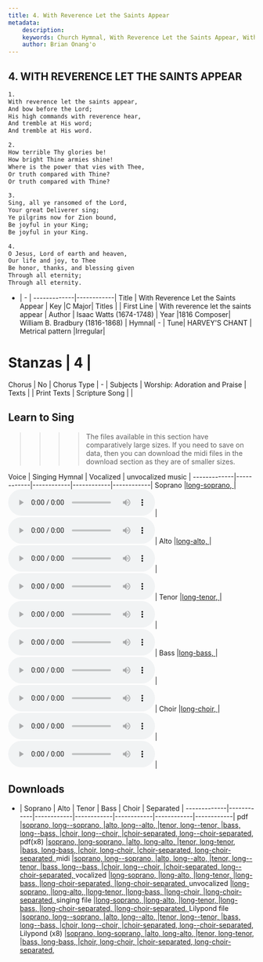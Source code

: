 ```yaml
---
title: 4. With Reverence Let the Saints Appear
metadata:
    description: 
    keywords: Church Hymnal, With Reverence Let the Saints Appear, With reverence let the saints appear, 
    author: Brian Onang'o
---
```



## 4. WITH REVERENCE LET THE SAINTS APPEAR

```txt
1.
With reverence let the saints appear, 
And bow before the Lord; 
His high commands with reverence hear, 
And tremble at His word; 
And tremble at His word.

2.
How terrible Thy glories be! 
How bright Thine armies shine! 
Where is the power that vies with Thee, 
Or truth compared with Thine? 
Or truth compared with Thine? 

3.
Sing, all ye ransomed of the Lord, 
Your great Deliverer sing; 
Ye pilgrims now for Zion bound, 
Be joyful in your King; 
Be joyful in your King. 

4.
O Jesus, Lord of earth and heaven, 
Our life and joy, to Thee 
Be honor, thanks, and blessing given 
Through all eternity; 
Through all eternity.
```

- |   -  |
-------------|------------|
Title | With Reverence Let the Saints Appear |
Key |C Major|
Titles |  |
First Line | With reverence let the saints appear |
Author | Isaac Watts (1674-1748) |
Year |1816
Composer| William B. Bradbury (1816-1868) |
Hymnal|  - |
Tune| HARVEY'S CHANT |
Metrical pattern |Irregular|
# Stanzas | 4 |
Chorus | No |
Chorus Type | - |
Subjects | Worship: Adoration and Praise |
Texts |  |
Print Texts |
Scripture Song |  |
  
## Learn to Sing

>>>> The files available in this section have comparatively large sizes. If you need to save on data, then you can download the midi files in the download section as they are of smaller sizes.

Voice |  Singing Hymnal | Vocalized | unvocalized music |
-------------|------------|------------|------------|------------|
Soprano |<a href="{{{cself}}}/CH/programmable-singing/004-long-8-soprano.html" target="_blank">long-soprano, </a>|<audio controls><source src="{{{cself}}}/CH/singing/004-long-8-soprano-v.mp3" type="audio/mpeg">Your browser does not support the audio element.</audio>|<audio controls><source src="{{{cself}}}/CH/mp3/004-long-8-soprano.mp3" type="audio/mpeg">Your browser does not support the audio element.</audio>|
Alto |<a href="{{{cself}}}/CH/programmable-singing/004-long-8-alto.html" target="_blank">long-alto, </a>|<audio controls><source src="{{{cself}}}/CH/singing/004-long-8-alto-v.mp3" type="audio/mpeg">Your browser does not support the audio element.</audio>|<audio controls><source src="{{{cself}}}/CH/mp3/004-long-8-alto.mp3" type="audio/mpeg">Your browser does not support the audio element.</audio>|
Tenor |<a href="{{{cself}}}/CH/programmable-singing/004-long-8-tenor.html" target="_blank">long-tenor, </a>|<audio controls><source src="{{{cself}}}/CH/singing/004-long-8-tenor-v.mp3" type="audio/mpeg">Your browser does not support the audio element.</audio>|<audio controls><source src="{{{cself}}}/CH/mp3/004-long-8-tenor.mp3" type="audio/mpeg">Your browser does not support the audio element.</audio>|
Bass |<a href="{{{cself}}}/CH/programmable-singing/004-long-8-bass.html" target="_blank">long-bass, </a>|<audio controls><source src="{{{cself}}}/CH/singing/004-long-8-bass-v.mp3" type="audio/mpeg">Your browser does not support the audio element.</audio>|<audio controls><source src="{{{cself}}}/CH/mp3/004-long-8-bass.mp3" type="audio/mpeg">Your browser does not support the audio element.</audio>|
Choir |<a href="{{{cself}}}/CH/programmable-singing/004-long-8-choir.html" target="_blank">long-choir, </a>|<audio controls><source src="{{{cself}}}/CH/singing/004-long-8-choir-v.mp3" type="audio/mpeg">Your browser does not support the audio element.</audio>|<audio controls><source src="{{{cself}}}/CH/mp3/004-long-8-choir.mp3" type="audio/mpeg">Your browser does not support the audio element.</audio>|

## Downloads

- |  Soprano | Alto | Tenor | Bass | Choir | Separated |
-------------|------------|------------|------------|------------|------------|------------|
pdf |<a href="{{{cself}}}/CH/pdf/004---soprano.pdf" target="_blank">soprano, </a><a href="{{{cself}}}/CH/pdf/004-long--soprano.pdf" target="_blank">long--soprano, </a>|<a href="{{{cself}}}/CH/pdf/004---alto.pdf" target="_blank">alto, </a><a href="{{{cself}}}/CH/pdf/004-long--alto.pdf" target="_blank">long--alto, </a>|<a href="{{{cself}}}/CH/pdf/004---tenor.pdf" target="_blank">tenor, </a><a href="{{{cself}}}/CH/pdf/004-long--tenor.pdf" target="_blank">long--tenor, </a>|<a href="{{{cself}}}/CH/pdf/004---bass.pdf" target="_blank">bass, </a><a href="{{{cself}}}/CH/pdf/004-long--bass.pdf" target="_blank">long--bass, </a>|<a href="{{{cself}}}/CH/pdf/004---choir.pdf" target="_blank">choir, </a><a href="{{{cself}}}/CH/pdf/004-long--choir.pdf" target="_blank">long--choir, </a>|<a href="{{{cself}}}/CH/pdf/004---choir-separated.pdf" target="_blank">choir-separated, </a><a href="{{{cself}}}/CH/pdf/004-long--choir-separated.pdf" target="_blank">long--choir-separated, </a>
pdf(x8) |<a href="{{{cself}}}/CH/pdf/004--8-soprano.pdf" target="_blank">soprano, </a><a href="{{{cself}}}/CH/pdf/004-long-8-soprano.pdf" target="_blank">long-soprano, </a>|<a href="{{{cself}}}/CH/pdf/004--8-alto.pdf" target="_blank">alto, </a><a href="{{{cself}}}/CH/pdf/004-long-8-alto.pdf" target="_blank">long-alto, </a>|<a href="{{{cself}}}/CH/pdf/004--8-tenor.pdf" target="_blank">tenor, </a><a href="{{{cself}}}/CH/pdf/004-long-8-tenor.pdf" target="_blank">long-tenor, </a>|<a href="{{{cself}}}/CH/pdf/004--8-bass.pdf" target="_blank">bass, </a><a href="{{{cself}}}/CH/pdf/004-long-8-bass.pdf" target="_blank">long-bass, </a>|<a href="{{{cself}}}/CH/pdf/004--8-choir.pdf" target="_blank">choir, </a><a href="{{{cself}}}/CH/pdf/004-long-8-choir.pdf" target="_blank">long-choir, </a>|<a href="{{{cself}}}/CH/pdf/004--8-choir-separated.pdf" target="_blank">choir-separated, </a><a href="{{{cself}}}/CH/pdf/004-long-8-choir-separated.pdf" target="_blank">long-choir-separated, </a>
midi |<a href="{{{cself}}}/CH/midi/004---soprano.midi" target="_blank">soprano, </a><a href="{{{cself}}}/CH/midi/004-long--soprano.midi" target="_blank">long--soprano, </a>|<a href="{{{cself}}}/CH/midi/004---alto.midi" target="_blank">alto, </a><a href="{{{cself}}}/CH/midi/004-long--alto.midi" target="_blank">long--alto, </a>|<a href="{{{cself}}}/CH/midi/004---tenor.midi" target="_blank">tenor, </a><a href="{{{cself}}}/CH/midi/004-long--tenor.midi" target="_blank">long--tenor, </a>|<a href="{{{cself}}}/CH/midi/004---bass.midi" target="_blank">bass, </a><a href="{{{cself}}}/CH/midi/004-long--bass.midi" target="_blank">long--bass, </a>|<a href="{{{cself}}}/CH/midi/004---choir.midi" target="_blank">choir, </a><a href="{{{cself}}}/CH/midi/004-long--choir.midi" target="_blank">long--choir, </a>|<a href="{{{cself}}}/CH/midi/004---choir-separated.midi" target="_blank">choir-separated, </a><a href="{{{cself}}}/CH/midi/004-long--choir-separated.midi" target="_blank">long--choir-separated, </a>
vocalized |<a href="{{{cself}}}/CH/singing/004-long-8-soprano-v.mp3" target="_blank">long-soprano, </a>|<a href="{{{cself}}}/CH/singing/004-long-8-alto-v.mp3" target="_blank">long-alto, </a>|<a href="{{{cself}}}/CH/singing/004-long-8-tenor-v.mp3" target="_blank">long-tenor, </a>|<a href="{{{cself}}}/CH/singing/004-long-8-bass-v.mp3" target="_blank">long-bass, </a>|<a href="{{{cself}}}/CH/singing/004-long-8-choir-separated-v.mp3" target="_blank">long-choir-separated, </a>|<a href="{{{cself}}}/CH/singing/004-long-8-choir-separated-v.mp3" target="_blank">long-choir-separated, </a>
unvocalized |<a href="{{{cself}}}/CH/mp3/004-long-8-soprano.mp3" target="_blank">long-soprano, </a>|<a href="{{{cself}}}/CH/mp3/004-long-8-alto.mp3" target="_blank">long-alto, </a>|<a href="{{{cself}}}/CH/mp3/004-long-8-tenor.mp3" target="_blank">long-tenor, </a>|<a href="{{{cself}}}/CH/mp3/004-long-8-bass.mp3" target="_blank">long-bass, </a>|<a href="{{{cself}}}/CH/mp3/004-long-8-choir.mp3" target="_blank">long-choir, </a>|<a href="{{{cself}}}/CH/mp3/004-long-8-choir-separated.mp3" target="_blank">long-choir-separated, </a>
singing file |<a href="{{{cself}}}/CH/programmable-singing/004-long-8-soprano.html" target="_blank">long-soprano, </a>|<a href="{{{cself}}}/CH/programmable-singing/004-long-8-alto.html" target="_blank">long-alto, </a>|<a href="{{{cself}}}/CH/programmable-singing/004-long-8-tenor.html" target="_blank">long-tenor, </a>|<a href="{{{cself}}}/CH/programmable-singing/004-long-8-bass.html" target="_blank">long-bass, </a>|<a href="{{{cself}}}/CH/programmable-singing/004-long-8-choir-separated.html" target="_blank">long-choir-separated, </a>|<a href="{{{cself}}}/CH/programmable-singing/004-long-8-choir-separated.html" target="_blank">long-choir-separated, </a>
Lilypond file |<a href="{{{cself}}}/CH/ly/004---soprano.ly" target="_blank">soprano, </a><a href="{{{cself}}}/CH/ly/004-long--soprano.ly" target="_blank">long--soprano, </a>|<a href="{{{cself}}}/CH/ly/004---alto.ly" target="_blank">alto, </a><a href="{{{cself}}}/CH/ly/004-long--alto.ly" target="_blank">long--alto, </a>|<a href="{{{cself}}}/CH/ly/004---tenor.ly" target="_blank">tenor, </a><a href="{{{cself}}}/CH/ly/004-long--tenor.ly" target="_blank">long--tenor, </a>|<a href="{{{cself}}}/CH/ly/004---bass.ly" target="_blank">bass, </a><a href="{{{cself}}}/CH/ly/004-long--bass.ly" target="_blank">long--bass, </a>|<a href="{{{cself}}}/CH/ly/004---choir.ly" target="_blank">choir, </a><a href="{{{cself}}}/CH/ly/004-long--choir.ly" target="_blank">long--choir, </a>|<a href="{{{cself}}}/CH/ly/004---choir-separated.ly" target="_blank">choir-separated, </a><a href="{{{cself}}}/CH/ly/004-long--choir-separated.ly" target="_blank">long--choir-separated, </a>
Lilypond (x8) |<a href="{{{cself}}}/CH/ly/004--8-soprano.ly" target="_blank">soprano, </a><a href="{{{cself}}}/CH/ly/004-long-8-soprano.ly" target="_blank">long-soprano, </a>|<a href="{{{cself}}}/CH/ly/004--8-alto.ly" target="_blank">alto, </a><a href="{{{cself}}}/CH/ly/004-long-8-alto.ly" target="_blank">long-alto, </a>|<a href="{{{cself}}}/CH/ly/004--8-tenor.ly" target="_blank">tenor, </a><a href="{{{cself}}}/CH/ly/004-long-8-tenor.ly" target="_blank">long-tenor, </a>|<a href="{{{cself}}}/CH/ly/004--8-bass.ly" target="_blank">bass, </a><a href="{{{cself}}}/CH/ly/004-long-8-bass.ly" target="_blank">long-bass, </a>|<a href="{{{cself}}}/CH/ly/004--8-choir.ly" target="_blank">choir, </a><a href="{{{cself}}}/CH/ly/004-long-8-choir.ly" target="_blank">long-choir, </a>|<a href="{{{cself}}}/CH/ly/004--8-choir-separated.ly" target="_blank">choir-separated, </a><a href="{{{cself}}}/CH/ly/004-long-8-choir-separated.ly" target="_blank">long-choir-separated, </a>
